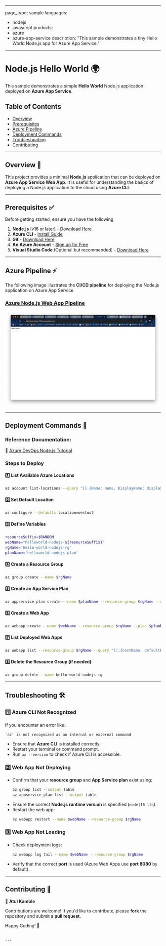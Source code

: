 
---
page_type: sample
languages:
- nodejs
- javascript
products:
- azure
- azure-app-service
description: "This sample demonstrates a tiny Hello World Node.js app for Azure App Service."
---

# Node.js Hello World 🌍

This sample demonstrates a simple **Hello World** Node.js application deployed on **Azure App Service**.

## Table of Contents
- [Overview](#overview)
- [Prerequisites](#prerequisites)
- [Azure Pipeline](#azure-pipeline)
- [Deployment Commands](#deployment-commands)
- [Troubleshooting](#troubleshooting)
- [Contributing](#contributing)

---

## Overview 📌

This project provides a minimal **Node.js** application that can be deployed on **Azure App Service Web App**. It is useful for understanding the basics of deploying a Node.js application to the cloud using **Azure CLI**.

---

## Prerequisites ✅

Before getting started, ensure you have the following:

1. **Node.js** (v16 or later) - [Download Here](https://nodejs.org/)
2. **Azure CLI** - [Install Guide](https://learn.microsoft.com/en-us/cli/azure/install-azure-cli)
3. **Git** - [Download Here](https://git-scm.com/)
4. **An Azure Account** - [Sign up for Free](https://azure.microsoft.com/free/)
5. **Visual Studio Code** (Optional but recommended) - [Download Here](https://code.visualstudio.com/)

---

## Azure Pipeline ⚡

The following image illustrates the **CI/CD pipeline** for deploying the Node.js application on Azure App Service.

### [Azure Node.js Web App Pipeline](https://raw.githubusercontent.com/atulkamble/azure-nodejs-webapp-pipeline/tree/main/azure-nodejs-webapp-pipeline.png)

<img width="953" alt="Azure Node.js Pipeline" src="https://github.com/atulkamble/azure-nodejs-webapp-pipeline/blob/main/azure-nodejs-webapp-pipeline.png" />

---

## Deployment Commands 🚀

### Reference Documentation:  
📖 [Azure DevOps Node.js Tutorial](https://learn.microsoft.com/en-us/azure/devops/pipelines/ecosystems/nodejs-tutorial?view=azure-devops)

### Steps to Deploy

#### 1️⃣ List Available Azure Locations
```sh
az account list-locations --query "[].{Name: name, DisplayName: displayName}" --output table
```

#### 2️⃣ Set Default Location
```sh
az configure --defaults location=westus2
```

#### 3️⃣ Define Variables
```sh
resourceSuffix=$RANDOM
webName="helloworld-nodejs-${resourceSuffix}"
rgName='hello-world-nodejs-rg'
planName='helloworld-nodejs-plan'
```

#### 4️⃣ Create a Resource Group
```sh
az group create --name $rgName
```

#### 5️⃣ Create an App Service Plan
```sh
az appservice plan create --name $planName --resource-group $rgName --sku B1 --is-linux
```

#### 6️⃣ Create a Web App
```sh
az webapp create --name $webName --resource-group $rgName --plan $planName --runtime "node|16-lts"
```

#### 7️⃣ List Deployed Web Apps
```sh
az webapp list --resource-group $rgName --query "[].{hostName: defaultHostName, state: state}" --output table
```

#### 8️⃣ Delete the Resource Group (if needed)
```sh
az group delete --name hello-world-nodejs-rg
```

---

## Troubleshooting 🛠️

### 1️⃣ Azure CLI Not Recognized
If you encounter an error like:
```
'az' is not recognized as an internal or external command
```
- Ensure that **Azure CLI** is installed correctly.
- Restart your terminal or command prompt.
- Run `az --version` to check if Azure CLI is accessible.

### 2️⃣ Web App Not Deploying
- Confirm that your **resource group** and **App Service plan** exist using:
  ```sh
  az group list --output table
  az appservice plan list --output table
  ```
- Ensure the correct **Node.js runtime version** is specified (`node|16-lts`).
- Restart the web app:
  ```sh
  az webapp restart --name $webName --resource-group $rgName
  ```

### 3️⃣ Web App Not Loading
- Check deployment logs:
  ```sh
  az webapp log tail --name $webName --resource-group $rgName
  ```
- Verify that the correct **port** is used (Azure Web Apps use **port 8080** by default).

---

## Contributing 🤝

👤 **Atul Kamble**  

Contributions are welcome! If you'd like to contribute, please **fork** the repository and submit a **pull request**.

Happy Coding! 🚀
```

---

